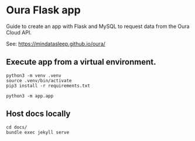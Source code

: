 # Oura Flask app

Guide to create an app with Flask and MySQL to request data from the Oura Cloud API.

See: https://mindatasleep.github.io/oura/


## Execute app from a virtual environment.
```
python3 -m venv .venv
source .venv/bin/activate
pip3 install -r requirements.txt

python3 -m app.app
```


## Host docs locally
```
cd docs/
bundle exec jekyll serve
```
